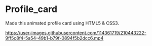 # Profile_card 

Made this animated profile card using HTML5 & CSS3.


https://user-images.githubusercontent.com/114361719/210443222-9ff5c8f4-5a54-49b1-b79f-0894f5b2dcc6.mp4


